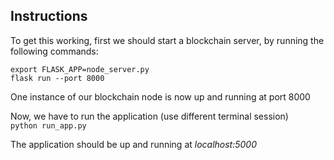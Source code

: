 ## Instructions

To get this working, first we should start a blockchain server, by running the following commands:

`export FLASK_APP=node_server.py`</br>
`flask run --port 8000`

One instance of our blockchain node is now up and running at port 8000

Now, we have to run the application (use different terminal session) </br>
`python run_app.py`

The application should be up and running at *localhost:5000*
